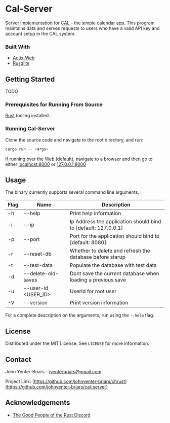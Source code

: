 # Cal-Server

Server implementation for [CAL](https://github.com/johnyenter-briars/cal) - the simple calendar app. This program maintains data and serves requests to users who have a valid API key and account setup in the CAL system.

### Built With

* [Actix-Web](https://crates.io/crates/actix-web)
* [Rusqlite](https://crates.io/crates/rusqlite)

## Getting Started

TODO

### Prerequisites for Running From Source

[Rust](https://www.rust-lang.org/) tooling installed.

### Running Cal-Server
Clone the source code and navigate to the root directory, and run:
```sh
cargo run -- <args>
```
If running over the Web (default), navigate to a browser and then go to either [localhost:8000](http://localhost:8080) or [127.0.0.1:8000](http://127.0.0.1:8080)

## Usage

The binary currently supports several command line arguments.

| Flag | Name | Description |
| ----------- | ----------- | ----------- |
| -h | --help |                 Print help information
| -i | --ip <IP> |              Ip Address the application should bind to [default: 127.0.0.1]
| -p | --port <PORT> |         Port for the application should bind to [default: 8080]
| -r | --reset-db |             Whether to delete and refresh the database before starup
| -t | --test-data |           Populate the database with test data
| -d | --delete-old-saves | Dont save the current database when loading a previous save
| -u | --user-id <USER_ID> |    UserId for root user
| -V | --version |              Print version information

For a complete description on the arguments, run using the `--help` flag.

## License

Distributed under the MIT License. See `LICENSE` for more information.

## Contact

John Yenter-Briars - <jyenterbriars@gmail.com>

Project Link: [https://github.com/johnyenter-briars/chrust](https://github.com/johnyenter-briars/cal-server)


## Acknowledgements

* [The Good People of the Rust Discord](https://discord.com/invite/rust)

